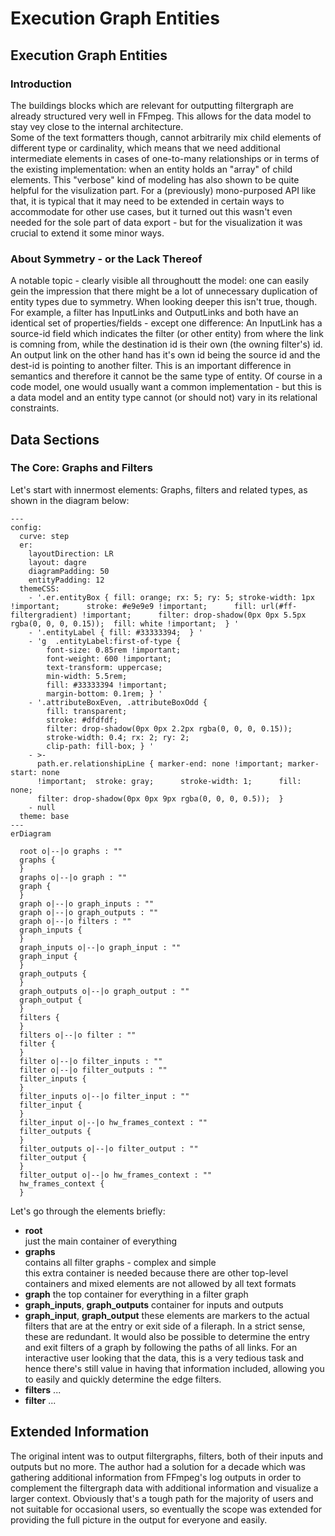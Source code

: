 # Execution Graph Entities

## Execution Graph Entities


### Introduction

The buildings blocks which are relevant for outputting filtergraph are  already structured very well in FFmpeg. This allows for the data model to stay vey close to the internal architecture.    
Some of the text formatters though, cannot arbitrarily mix child elements of different type or cardinality, which means that we need additional intermediate elements in cases of one-to-many relationships or in terms of the existing implementation: when an entity holds an "array" of child elements. This "verbose" kind of modeling has also shown to be quite helpful for the visulization part. 
For a (previously) mono-purposed API like that, it is typical that it may need to be extended in certain ways to accommodate for other use cases, but it turned out this wasn't even needed for the sole part of data export - but for the visualization it was crucial to extend it some minor ways.


### About Symmetry - or the Lack Thereof

A notable topic - clearly visible all throughoutt the model: one can easily gein the impression that there might be a lot of unnecessary duplication of entity types due to symmetry. When looking deeper this isn't true, though.
For example, a filter has InputLinks and OutputLinks and both have an identical set of properties/fields - except one difference: An InputLink has a source-id field which indicates the filter (or other entity) from where the link is comning from, while the destination id is their own (the owning filter's) id. An output link on the other hand has it's own id being the source id and the dest-id is pointing to another filter. This is an important difference in semantics and therefore it cannot be the same type of entity. Of course in a code model, one would usually want a common implementation - but this is a data model and an entity type cannot (or should not) vary in its relational constraints.



## Data Sections

### The Core: Graphs and Filters

Let's start with innermost elements: Graphs, filters and related types, as shown in the diagram below:

```mermaid
---
config:
  curve: step
  er:
    layoutDirection: LR
    layout: dagre
    diagramPadding: 50
    entityPadding: 12
  themeCSS:
    - '.er.entityBox { fill: orange; rx: 5; ry: 5; stroke-width: 1px !important;      stroke: #e9e9e9 !important;      fill: url(#ff-filtergradient) !important;      filter: drop-shadow(0px 0px 5.5px rgba(0, 0, 0, 0.15));  fill: white !important;  } '
    - '.entityLabel { fill: #33333394;  } '
    - 'g  .entityLabel:first-of-type {
        font-size: 0.85rem !important;   
        font-weight: 600 !important;   
        text-transform: uppercase;
        min-width: 5.5rem;
        fill: #33333394 !important; 
        margin-bottom: 0.1rem; } '
    - '.attributeBoxEven, .attributeBoxOdd {
        fill: transparent; 
        stroke: #dfdfdf;
        filter: drop-shadow(0px 0px 2.2px rgba(0, 0, 0, 0.15));
        stroke-width: 0.4; rx: 2; ry: 2;
        clip-path: fill-box; } '
    - >-
      path.er.relationshipLine { marker-end: none !important; marker-start: none
      !important;  stroke: gray;      stroke-width: 1;      fill: none;     
      filter: drop-shadow(0px 0px 9px rgba(0, 0, 0, 0.5));  } 
    - null
  theme: base
---
erDiagram

  root o|--|o graphs : ""
  graphs {
  }
  graphs o|--|o graph : ""
  graph {
  }
  graph o|--|o graph_inputs : ""
  graph o|--|o graph_outputs : ""
  graph o|--|o filters : ""
  graph_inputs {
  }
  graph_inputs o|--|o graph_input : ""
  graph_input {
  }
  graph_outputs {
  }
  graph_outputs o|--|o graph_output : ""
  graph_output {
  }
  filters {
  }
  filters o|--|o filter : ""
  filter {
  }
  filter o|--|o filter_inputs : ""
  filter o|--|o filter_outputs : ""
  filter_inputs {
  }
  filter_inputs o|--|o filter_input : ""
  filter_input {
  }
  filter_input o|--|o hw_frames_context : ""
  filter_outputs {
  }
  filter_outputs o|--|o filter_output : ""
  filter_output {
  }
  filter_output o|--|o hw_frames_context : ""
  hw_frames_context {
  }
```

Let's go through the elements briefly:

- **root**  
  just the main container of everything
- **graphs**  
  contains all filter graphs - complex and simple  
  this extra container is needed because there are other top-level containers and mixed elements are not allowed by all text formats
- **graph**
  the top container for everything in a filter graph
- **graph_inputs**, **graph_outputs**
  container for inputs and outputs
- **graph_input**, **graph_output**
  these elements are markers to the actual filters that are at the entry or exit side of a fileraph.
  In a strict sense, these are redundant. It would also be possible to determine the entry and exit filters of a graph by following the paths of all links. For an interactive user looking that the data, this is a very tedious task and hence there's still  value in having that information included, allowing you to easily and quickly determine the edge filters.
- **filters**
  ...
- **filter**
  ...


## Extended Information

The original intent was to output filtergraphs, filters, both of their inputs and outputs but no more. The author had a solution for a decade which was gathering additional information from FFmpeg's log outputs in order to complement the filtergraph data with additional information and visualize a larger context. Obviously that's a tough path for the majority of users and not suitable for occasional users, so eventually the scope was extended for providing the full picture in the output for everyone and easily.

